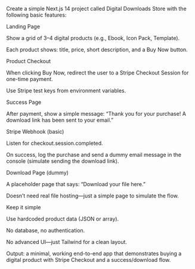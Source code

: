 Create a simple Next.js 14 project called Digital Downloads Store with the following basic features:

Landing Page

Show a grid of 3–4 digital products (e.g., Ebook, Icon Pack, Template).

Each product shows: title, price, short description, and a Buy Now button.

Product Checkout

When clicking Buy Now, redirect the user to a Stripe Checkout Session for one-time payment.

Use Stripe test keys from environment variables.

Success Page

After payment, show a simple message:
“Thank you for your purchase! A download link has been sent to your email.”

Stripe Webhook (basic)

Listen for checkout.session.completed.

On success, log the purchase and send a dummy email message in the console (simulate sending the download link).

Download Page (dummy)

A placeholder page that says: “Download your file here.”

Doesn’t need real file hosting—just a simple page to simulate the flow.

Keep it simple

Use hardcoded product data (JSON or array).

No database, no authentication.

No advanced UI—just Tailwind for a clean layout.

Output: a minimal, working end-to-end app that demonstrates buying a digital product with Stripe Checkout and a success/download flow.